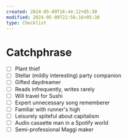 ```yaml
---
created: 2024-05-09T16:44:12+05:30
modified: 2024-05-09T22:56:16+05:30
type: Checklist
---
```


# Catchphrase

- [ ] Plant thief
- [ ] Stellar (mildly interesting) party companion
- [ ] Gifted daydreamer
- [ ] Reads infrequently, writes rarely
- [ ] Will travel for Sushi
- [ ] Expert unnecessary song rememberer
- [ ] Familiar with runner's high
- [ ] Leisurely spiteful about capitalism
- [ ] Audio cassette man in a Spotify world
- [ ] Semi-professional Maggi maker

